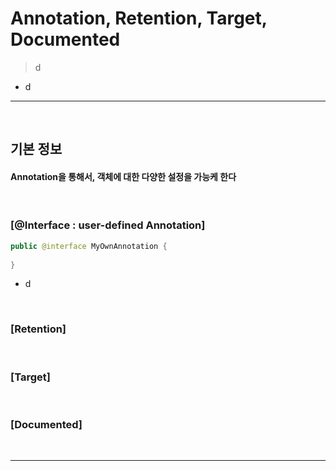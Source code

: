 # Annotation, Retention, Target, Documented
> d
* d

<hr>
<br>

## 기본 정보
#### Annotation을 통해서, 객체에 대한 다양한 설정을 가능케 한다

<br>

### [@Interface : user-defined Annotation]
```java
public @interface MyOwnAnnotation {
  
}
```
* d

<br>

### [Retention]

<br>

### [Target]

<br>

### [Documented]

<br>
<hr>
<br>

